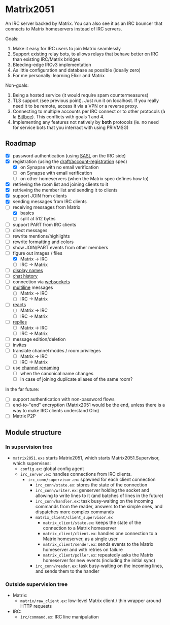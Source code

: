 # Matrix2051

An IRC server backed by Matrix. You can also see it as an IRC bouncer that
connects to Matrix homeservers instead of IRC servers.

Goals:

1. Make it easy for IRC users to join Matrix seamlessly
2. Support existing relay bots, to allows relays that behave better on IRC than
   existing IRC/Matrix bridges
3. Bleeding-edge IRCv3 implementation
4. As little configuration and database as possible (ideally zero)
5. For me personally: learning Elixir and Matrix

Non-goals:

1. Being a hosted service (it would require spam countermeasures)
2. TLS support (see previous point). Just run it on localhost. If you really need it to be remote, access it via a VPN or a reverse proxy.
3. Connecting to multiple accounts per IRC connect or to other protocols (à la [Bitlbee](https://www.bitlbee.org/)). This conflicts with goals 1 and 4.
4. Implementing any features not natively by **both** protocols (ie. no need for service bots that you interract with using PRIVMSG)

## Roadmap

* [x] password authentication (using [SASL](https://ircv3.net/specs/extensions/sasl-3.1) on the IRC side)
* [x] registration (using the [draft/account-registration](https://github.com/ircv3/ircv3-specifications/pull/435) spec)
  * [x] on Synapse with no email verification
  * [ ] on Synapse with email verification
  * [ ] on other homeservers (when the Matrix spec defines how to)
* [x] retrieving the room list and joining clients to it
* [x] retrieving the member list and sending it to clients
* [x] support JOIN from clients
* [x] sending messages from IRC clients
* [ ] receiving messages from Matrix
  * [x] basics
  * [ ] split at 512 bytes
* [ ] support PART from IRC clients
* [ ] direct messages
* [ ] rewrite mentions/highlights
* [ ] rewrite formatting and colors
* [ ] show JOIN/PART events from other members
* [ ] figure out images / files
  * [x] Matrix -> IRC
  * [ ] IRC -> Matrix
* [ ] [display names](https://github.com/ircv3/ircv3-specifications/pull/452)
* [ ] [chat history](https://ircv3.net/specs/extensions/chathistory)
* [ ] connection via [websockets](https://github.com/ircv3/ircv3-specifications/pull/342)
* [ ] [multiline](https://ircv3.net/specs/extensions/multiline) messages
  * [ ] Matrix -> IRC
  * [ ] IRC -> Matrix
* [ ] [reacts](https://ircv3.net/specs/client-tags/reply)
  * [ ] Matrix -> IRC
  * [ ] IRC -> Matrix
* [ ] [replies](https://ircv3.net/specs/client-tags/reply)
  * [ ] Matrix -> IRC
  * [ ] IRC -> Matrix
* [ ] message edition/deletion
* [ ] invites
* [ ] translate channel modes / room privileges
  * [ ] Matrix -> IRC
  * [ ] IRC -> Matrix
* [ ] use [channel renaming](https://ircv3.net/specs/extensions/channel-rename)
  * [ ] when the canonical name changes
  * [ ] in case of joining duplicate aliases of the same room?

In the far future:

* [ ] support authentication with non-password flows
* [ ] end-to-"end" encryption (Matrix2051 would be the end, unless there is a way
  to make IRC clients understand Olm)
* [ ] Matrix P2P

## Module structure

### In supervision tree

* `matrix2051.exs` starts Matrix2051, which starts Matrix2051.Supervisor, which
  supervises:
  * `config.ex`: global config agent
  * `irc_server.ex`: handles connections from IRC clients.
    * `irc_conn/supervisor.ex`: spawned for each client connection
      * `irc_conn/state.ex`: stores the state of the connection
      * `irc_conn/writer.ex`: genserver holding the socket and allowing
        to write lines to it (and batches of lines in the future)
      * `irc_conn/handler.ex`: task busy-waiting on the incoming commands
        from the reader, answers to the simple ones, and dispatches more complex
        commands
      * `matrix_client/client_supervisor.ex`
        * `matrix_client/state.ex`: keeps the state of the connection to a Matrix homeserver
        * `matrix_client/client.ex`: handles one connection to a Matrix homeserver, as a single user
        * `matrix_client/sender.ex`: sends events to the Matrix homeserver and with retries on failure
        * `matrix_client/poller.ex`: repeatedly asks the Matrix homeserver for new events (including the initial sync)
      * `irc_conn/reader.ex`: task busy-waiting on the incoming lines,
        and sends them to the handler

### Outside supervision tree

* Matrix:
  * `matrix/raw_client.ex`: low-level Matrix client / thin wrapper around HTTP requests
* IRC:
  * `irc/command.ex`: IRC line manipulation
